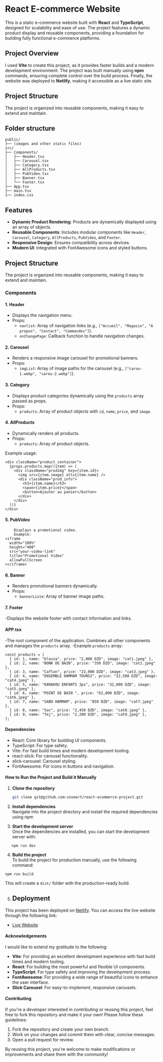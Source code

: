 # React E-commerce Website

This is a static e-commerce website built with **React** and **TypeScript**, designed for scalability and ease of use. The project features a dynamic product display and reusable components, providing a foundation for building fully functional e-commerce platforms.

## Project Overview

I used **Vite** to create this project, as it provides faster builds and a modern development environment. The project was built manually using **npm** commands, ensuring complete control over the build process. Finally, the website was deployed to **Netlify**, making it accessible as a live static site.

## Project Structure

The project is organized into reusable components, making it easy to extend and maintain.

## Folder structure

```
public/
├── (images and other static files)
src/
├── Components/
│   ├── Header.tsx
│   ├── Carousel.tsx
│   ├── Category.tsx
│   ├── AllProducts.tsx
│   ├── PubVideo.tsx
│   ├── Banner.tsx
│   └── Footer.tsx
├── App.tsx
├── main.tsx
├── index.css
```

## Features

- **Dynamic Product Rendering**: Products are dynamically displayed using an array of objects.
- **Reusable Components**: Includes modular components like `Header`, `Carousel`, `Category`, `AllProducts`, `PubVideo`, and `Footer`.
- **Responsive Design**: Ensures compatibility across devices.
- **Modern UI**: Integrated with FontAwesome icons and styled buttons.

## Project Structure

The project is organized into reusable components, making it easy to extend and maintain.

### Components

#### 1. Header

- Displays the navigation menu.
- Props:
  - `navlist`: Array of navigation links (e.g., `["Accueil", "Magasin", "À propos", "Contact", "Commandes"]`).
  - `onChangePage`: Callback function to handle navigation changes.

#### 2. Carousel

- Renders a responsive image carousel for promotional banners.
- Props:
  - `imgList`: Array of image paths for the carousel (e.g., `["carou-1.webp", "carou-2.webp"]`).

#### 3. Category

- Displays product categories dynamically using the `products` array passed as props.
- Props:
  - `products`: Array of product objects with `id`, `name`, `price`, and `image`.

#### 4. AllProducts

- Dynamically renders all products.
- Props:
  - `products`: Array of product objects.

Example usage:

```tsx
<div className="product_container">
  {props.products.map((item) => (
    <div className="prodimg" key={item.id}>
      <img src={item.image} alt={item.name} />
      <div className="prod_info">
        <h3>{item.name}</h3>
        <span>{item.price}</span>
        <button>Ajouter au panier</button>
      </div>
    </div>
  ))}
</div>
```

#### 5. PubVideo

```
    Displays a promotional video.
    Example:
<iframe
  width="100%"
  height="400"
  src="your-video-link"
  title="Promotional Video"
  allowFullScreen
></iframe>

```

#### 6. Banner

- Renders promotional banners dynamically.
- Props:
  - `bannerListe`: Array of banner image paths.

#### 7. Footer

-Displays the website footer with contact information and links.

#### APP.tsx

-The root component of the application. Combines all other components and manages the `products` array.
-Example `products` array:

```
const products = [
  { id: 1, name: "blouza", price: "2,000 DZD", image: "cat1.jpeg" },
  { id: 2, name: "BONK DE BAIN", price: "350 DZD", image: "cat2.jpeg" },
  { id: 3, name: "Caftan", price: "23,000 DZD", image: "cat3.jpeg" },
  { id: 4, name: "ENSEMBLE HAMMAM TOUNSI", price: "22,500 DZD", image: "cat4.jpeg" },
  { id: 5, name: "KARAKOU ENFANTS 3ps", price: "32,000 DZD", image: "cat5.jpeg" },
  { id: 6, name: "POINT DE BAIN ", price: "62,000 DZD", image: "cat6.jpeg" },
  { id: 7, name: "SABO HAMMAM", price: "850 DZD", image: "cat7.jpeg" },
  { id: 8, name: "Sac", price: "2,450 DZD", image: "cat8.jpeg" },
  { id: 9, name: "Tej", price: "2,200 DZD", image: "cat9.jpeg" },
];
```

#### Dependencies

- React: Core library for building UI components.
- TypeScript: For type safety.
- Vite: For fast build times and modern development tooling.
- react-slick: For carousel functionality.
- slick-carousel: Carousel styling.
- FontAwesome: For icons in buttons and navigation.

#### How to Run the Project and Build it Manually

1. **Clone the repository**

   ```bash
   git clone git@github.com:sosmort/react-ecommerce-project.git

   ```

2. **Install dependencies**  
   Navigate into the project directory and install the required dependencies using npm

3. **Start the development server**  
   Once the dependencies are installed, you can start the development server with:

```
   npm run dev

```

4. **Build the project**  
   To build the project for production manually, use the following command:

```
npm run build
```

This will create a `dist/` folder with the production-ready build.

5. ## Deployment

This project has been deployed on [Netlify](https://neon-caramel-b6bf2a.netlify.app/). You can access the live website through the following link:

- [Live Website](https://neon-caramel-b6bf2a.netlify.app/)

#### Acknowledgements

I would like to extend my gratitude to the following:

- **Vite**: For providing an excellent development experience with fast build times and modern tooling.
- **React**: For building the most powerful and flexible UI components.
- **TypeScript**: For type safety and improving the development process.
- **FontAwesome**: For providing a wide range of beautiful icons to enhance the user interface.
- **Slick Carousel**: For easy-to-implement, responsive carousels.

#### Contributing

If you're a developer interested in contributing or reusing this project, feel free to fork this repository and make it your own! Please follow these guidelines:

1. Fork the repository and create your own branch.
2. Work on your changes and commit them with clear, concise messages.
3. Open a pull request for review.

By reusing this project, you're welcome to make modifications or improvements and share them with the community!

